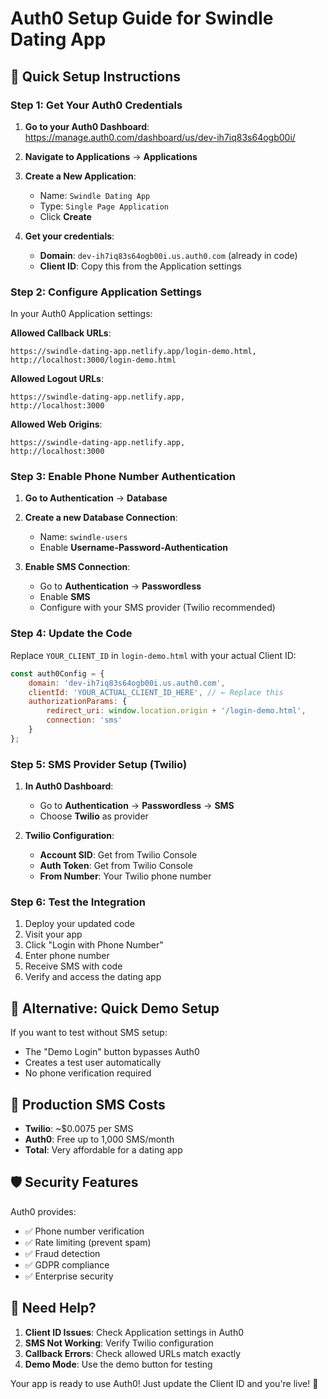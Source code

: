 # Auth0 Setup Guide for Swindle Dating App

## 🚀 Quick Setup Instructions

### Step 1: Get Your Auth0 Credentials

1. **Go to your Auth0 Dashboard**: https://manage.auth0.com/dashboard/us/dev-ih7iq83s64ogb00i/
2. **Navigate to Applications** → **Applications**
3. **Create a New Application**:
   - Name: `Swindle Dating App`
   - Type: `Single Page Application`
   - Click **Create**

4. **Get your credentials**:
   - **Domain**: `dev-ih7iq83s64ogb00i.us.auth0.com` (already in code)
   - **Client ID**: Copy this from the Application settings

### Step 2: Configure Application Settings

In your Auth0 Application settings:

**Allowed Callback URLs**:
```
https://swindle-dating-app.netlify.app/login-demo.html,
http://localhost:3000/login-demo.html
```

**Allowed Logout URLs**:
```
https://swindle-dating-app.netlify.app,
http://localhost:3000
```

**Allowed Web Origins**:
```
https://swindle-dating-app.netlify.app,
http://localhost:3000
```

### Step 3: Enable Phone Number Authentication

1. **Go to Authentication** → **Database**
2. **Create a new Database Connection**:
   - Name: `swindle-users`
   - Enable **Username-Password-Authentication**

3. **Enable SMS Connection**:
   - Go to **Authentication** → **Passwordless**
   - Enable **SMS**
   - Configure with your SMS provider (Twilio recommended)

### Step 4: Update the Code

Replace `YOUR_CLIENT_ID` in `login-demo.html` with your actual Client ID:

```javascript
const auth0Config = {
    domain: 'dev-ih7iq83s64ogb00i.us.auth0.com',
    clientId: 'YOUR_ACTUAL_CLIENT_ID_HERE', // ← Replace this
    authorizationParams: {
        redirect_uri: window.location.origin + '/login-demo.html',
        connection: 'sms'
    }
};
```

### Step 5: SMS Provider Setup (Twilio)

1. **In Auth0 Dashboard**:
   - Go to **Authentication** → **Passwordless** → **SMS**
   - Choose **Twilio** as provider

2. **Twilio Configuration**:
   - **Account SID**: Get from Twilio Console
   - **Auth Token**: Get from Twilio Console  
   - **From Number**: Your Twilio phone number

### Step 6: Test the Integration

1. Deploy your updated code
2. Visit your app
3. Click "Login with Phone Number"
4. Enter phone number
5. Receive SMS with code
6. Verify and access the dating app

## 🔧 Alternative: Quick Demo Setup

If you want to test without SMS setup:
- The "Demo Login" button bypasses Auth0
- Creates a test user automatically
- No phone verification required

## 📱 Production SMS Costs

- **Twilio**: ~$0.0075 per SMS
- **Auth0**: Free up to 1,000 SMS/month
- **Total**: Very affordable for a dating app

## 🛡️ Security Features

Auth0 provides:
- ✅ Phone number verification
- ✅ Rate limiting (prevent spam)
- ✅ Fraud detection
- ✅ GDPR compliance
- ✅ Enterprise security

## 🚨 Need Help?

1. **Client ID Issues**: Check Application settings in Auth0
2. **SMS Not Working**: Verify Twilio configuration
3. **Callback Errors**: Check allowed URLs match exactly
4. **Demo Mode**: Use the demo button for testing

Your app is ready to use Auth0! Just update the Client ID and you're live! 🎉
